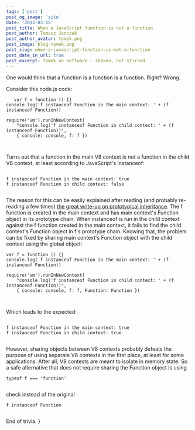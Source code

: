 ```yaml
---
tags: ['post']
post_og_image: 'site'
date: '2012-03-15'  
post_title: When a JavaScript function is not a function
post_author: Tomasz Janczuk
post_author_avatar: tomek.png
post_image: blog-tomek.png
post_slug: when-a-javascript-function-is-not-a-function
post_date_in_url: true
post_excerpt: Tomek on Software - shaken, not stirred
---
```





One would think that a function is a function is a function. Right? Wrong.   

Consider this node.js code:  

```
   var f = function () {}  
console.log('f instanceof Function in the main context: ' + (f instanceof Function))  
  
require('vm').runInNewContext(  
    "console.log('f instanceof Function in child context: ' + (f instanceof Function))",  
    { console: console, f: f })  

  

```


Turns out that a function in the main V8 context is not a function in the child V8 context, at least according to JavaScript's instanceof:

```

f instanceof Function in the main context: true  
f instanceof Function in child context: false
  

```


The reason for this can be easily explained after reading (and probably re-reading a few times) [the great write-up on prototypical inheritance](http://joost.zeekat.nl/constructors-considered-mildly-confusing.html). The f function is created in the main context and has main context's Function object in its prototype chain. When instanceof is run in the child context against the f function created in the main context, it fails to find the child context's Function object in f's prototype chain. Knowing that, the problem can be fixed by sharing main context's Function object with the child context using the global object:

```
var f = function () {}  
console.log('f instanceof Function in the main context: ' + (f instanceof Function))  
  
require('vm').runInNewContext(  
    "console.log('f instanceof Function in child context: ' + (f instanceof Function))",  
    { console: console, f: f, Function: Function })  

  

```


Which leads to the expected:

```

f instanceof Function in the main context: true  
f instanceof Function in child context: true
  

```


However, sharing objects between V8 contexts probably defeats the purpose of using separate V8 contexts in the first place, at least for some applications. After all, V8 contexts are meant to isolate in memory state. So a safe alternative that does not require sharing the Function object is using 

```
typeof f === 'function'
  

```


check instead of the original

```
f instanceof Function
  

```


End of trivia.  }